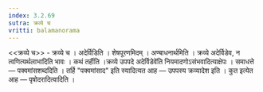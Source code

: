 ```yaml
---
index: 3.2.69
sutra: क्रव्ये च
vritti: balamanorama
---
```


<<क्रव्ये च>> - क्रव्ये च । अदेर्विडिति । शेषपूरणमिदम् । अण्बाधनार्थमिति । क्रव्ये अदेर्विडेव, न त्वणित्यर्थलाभादिति भावः । कथं तर्हीति ।क्रव्ये उपपदे अदेर्विडेवे॑ति नियमादणोऽसंभवादित्याक्षेपः । समाधत्ते —  पक्वमांसशब्ददिति । तर्हि "पक्वमांसाद" इति स्यादित्यत आह — उपपस्य क्रव्यादेश इति । कुत इत्येत आह —  पृषोदरादित्वादिति ।